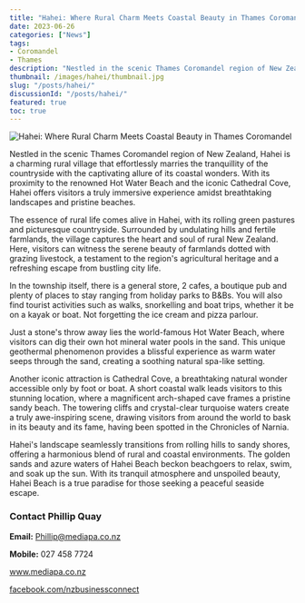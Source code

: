```yaml
---
title: "Hahei: Where Rural Charm Meets Coastal Beauty in Thames Coromandel"
date: 2023-06-26
categories: ["News"]
tags:
- Coromandel
- Thames
description: "Nestled in the scenic Thames Coromandel region of New Zealand, Hahei is a charming rural village that effortlessly marries the tranquillity of the countryside with the captivating allure of its coastal wonders. With its proximity to the renowned Hot Water Beach and the iconic Cathedral Cove, Hahei offers visitors a truly immersive experience amidst breathtaking landscapes and pristine beaches."
thumbnail: /images/hahei/thumbnail.jpg
slug: "/posts/hahei/"
discussionId: "/posts/hahei/"
featured: true
toc: true
---
```

![Hahei: Where Rural Charm Meets Coastal Beauty in Thames Coromandel](/images/hahei/thumbnail.jpg)

Nestled in the scenic Thames Coromandel region of New Zealand, Hahei is a charming rural village that effortlessly marries the tranquillity of the countryside with the captivating allure of its coastal wonders. With its proximity to the renowned Hot Water Beach and the iconic Cathedral Cove, Hahei offers visitors a truly immersive experience amidst breathtaking landscapes and pristine beaches.

The essence of rural life comes alive in Hahei, with its rolling green pastures and picturesque countryside. Surrounded by undulating hills and fertile farmlands, the village captures the heart and soul of rural New Zealand. Here, visitors can witness the serene beauty of farmlands dotted with grazing livestock, a testament to the region's agricultural heritage and a refreshing escape from bustling city life.

In the township itself, there is a general store, 2 cafes, a boutique pub and plenty of places to stay ranging from holiday parks to B&Bs. You will also find tourist activities such as walks, snorkelling and boat trips, whether it be on a kayak or boat. Not forgetting the ice cream and pizza parlour.

Just a stone's throw away lies the world-famous Hot Water Beach, where visitors can dig their own hot mineral water pools in the sand. This unique geothermal phenomenon provides a blissful experience as warm water seeps through the sand, creating a soothing natural spa-like setting.

Another iconic attraction is Cathedral Cove, a breathtaking natural wonder accessible only by foot or boat. A short coastal walk leads visitors to this stunning location, where a magnificent arch-shaped cave frames a pristine sandy beach. The towering cliffs and crystal-clear turquoise waters create a truly awe-inspiring scene, drawing visitors from around the world to bask in its beauty and its fame, having been spotted in the Chronicles of Narnia.

Hahei's landscape seamlessly transitions from rolling hills to sandy shores, offering a harmonious blend of rural and coastal environments. The golden sands and azure waters of Hahei Beach beckon beachgoers to relax, swim, and soak up the sun. With its tranquil atmosphere and unspoiled beauty, Hahei Beach is a true paradise for those seeking a peaceful seaside escape.

### Contact Phillip Quay

**Email:** Phillip@mediapa.co.nz

**Mobile:** 027 458 7724

www.mediapa.co.nz

[facebook.com/nzbusinessconnect](https://www.facebook.com/profile.php?id=100082975520080)